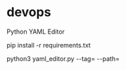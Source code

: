 # devops

Python YAML Editor

pip install -r requirements.txt

python3 yaml_editor.py --tag=<INT> --path=<STR>